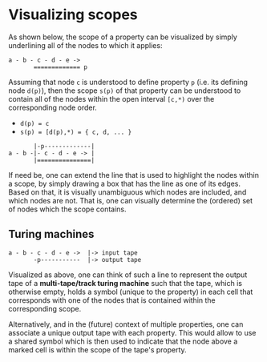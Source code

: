 
<!-- ======================================================================= -->
# Visualizing scopes

As shown below, the scope of a property can be visualized by simply underlining
all of the nodes to which it applies:

```
a - b - c - d - e ->
       ============= p
```

Assuming that node `c` is understood to define property `p` (i.e. its defining
node `d(p)`), then the scope `s(p)` of that property can be understood to
contain all of the nodes within the open interval `[c,*)` over the corresponding
node order.

* `d(p) = c`
* `s(p) = [d(p),*) = { c, d, ... }`

```
       |-p-------------|
a - b -|- c - d - e -> |
       |===============|
```

If need be, one can extend the line that is used to highlight the nodes within
a scope, by simply drawing a box that has the line as one of its edges. Based
on that, it is visually unambiguous which nodes are included, and which nodes
are not. That is, one can visually determine the (ordered) set of nodes which
the scope contains.

<!-- ======================================================================= -->
## Turing machines

```
a - b - c - d - e ->  |-> input tape
       -p-----------  |-> output tape
```

Visualized as above, one can think of such a line to represent the output tape
of a **multi-tape/track turing machine** such that the tape, which is otherwise
empty, holds a symbol (unique to the property) in each cell that corresponds
with one of the nodes that is contained within the corresponding scope.

Alternatively, and in the (future) context of multiple properties, one can
associate a unique output tape with each property. This would allow to use
a shared symbol which is then used to indicate that the node above a marked
cell is within the scope of the tape's property.
